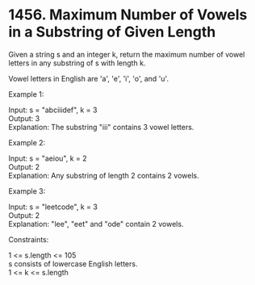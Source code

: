# 1456. Maximum Number of Vowels in a Substring of Given Length

Given a string s and an integer k, return the maximum number of vowel 
letters in any substring of s with length k.

Vowel letters in English are 'a', 'e', 'i', 'o', and 'u'.


Example 1:

Input: s = "abciiidef", k = 3  
Output: 3  
Explanation: The substring "iii" contains 3 vowel letters.  


Example 2:

Input: s = "aeiou", k = 2  
Output: 2  
Explanation: Any substring of length 2 contains 2 vowels.  


Example 3:

Input: s = "leetcode", k = 3  
Output: 2  
Explanation: "lee", "eet" and "ode" contain 2 vowels.  
 

Constraints:

1 <= s.length <= 105  
s consists of lowercase English letters.  
1 <= k <= s.length  

